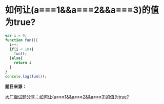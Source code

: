 # 如何让(a===1&&a===2&&a===3)的值为true?

```js
var i = 0;
function fun(){
  i++;
  if(i < 10){
    fun();
  }else{
    return i
  }
}
console.log(fun());
```

**题目来源：**

[大厂面试题分享：如何让(a===1&&a===2&&a===3)的值为true?](https://juejin.im/post/5e66dc416fb9a07cab3aaa0a)
